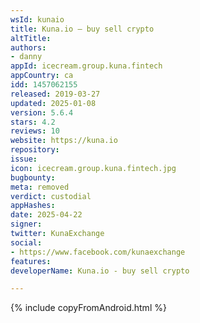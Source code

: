 ```yaml
---
wsId: kunaio
title: Kuna.io — buy sell crypto
altTitle: 
authors:
- danny
appId: icecream.group.kuna.fintech
appCountry: ca
idd: 1457062155
released: 2019-03-27
updated: 2025-01-08
version: 5.6.4
stars: 4.2
reviews: 10
website: https://kuna.io
repository: 
issue: 
icon: icecream.group.kuna.fintech.jpg
bugbounty: 
meta: removed
verdict: custodial
appHashes: 
date: 2025-04-22
signer: 
twitter: KunaExchange
social:
- https://www.facebook.com/kunaexchange
features: 
developerName: Kuna.io - buy sell crypto

---
```


{% include copyFromAndroid.html %}

